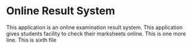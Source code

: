# Online Result System

This application is an online examination result system. This application gives students facility to check their marksheets online.
This is one more line.
This is sixth file


